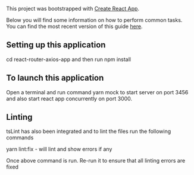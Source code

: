 This project was bootstrapped with [Create React App](https://github.com/facebookincubator/create-react-app).

Below you will find some information on how to perform common tasks.<br>
You can find the most recent version of this guide [here](https://github.com/facebookincubator/create-react-app/blob/master/packages/react-scripts/template/README.md).


## Setting up this application
cd react-router-axios-app and then run npm install

## To launch this application
Open a terminal and run command yarn mock to start server on port 3456 and also start react app concurrently on port 3000.




## Linting
tsLint has also been integrated and to lint the files run the following commands

yarn lint:fix - will lint and show errors if any

Once above command is run. Re-run it to ensure that all linting errors are fixed